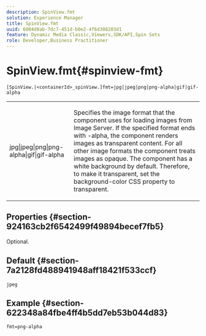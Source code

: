 ```yaml
---
description: SpinView.fmt
solution: Experience Manager
title: SpinView.fmt
uuid: 6004d8ab-7dc7-451d-b0e2-4f6d308203d1
feature: Dynamic Media Classic,Viewers,SDK/API,Spin Sets
role: Developer,Business Practitioner
---
```


# SpinView.fmt{#spinview-fmt}

 `[SpinView.|<containerId>_spinView.]fmt=jpg|jpeg|png|png-alpha|gif|gif-alpha`

<table id="table_441553CD34C94A58A9D7CBF772DEDDB6"> 
 <tbody> 
  <tr> 
   <td colname="col1"> <p> <span class="codeph"> jpg|jpeg|png|png-alpha|gif|gif-alpha</span> </p> </td> 
   <td colname="col2"> <p> Specifies the image format that the component uses for loading images from Image Server. If the specified format ends with <span class="codeph"> -alpha</span>, the component renders images as transparent content. For all other image formats the component treats images as opaque. The component has a white background by default. Therefore, to make it transparent, set the <span class="codeph"> background-color</span> CSS property to <span class="codeph"> transparent</span>. </p> </td> 
  </tr> 
 </tbody> 
</table>

## Properties {#section-924163cb2f6542499f49894becef7fb5}

Optional.

## Default {#section-7a2128fd488941948aff18421f533ccf}

`jpeg`

## Example {#section-622348a84fbe4ff4b5dd7eb53b044d83}

`fmt=png-alpha` 
